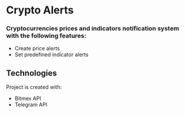 # Crypto Alerts
### Cryptocurrencies prices and indicators notification system with the following features:
* Create price alerts
* Set predefined indicator alerts 

	
## Technologies
Project is created with:
* Bitmex API
* Telegram API
